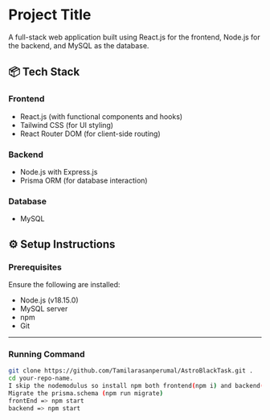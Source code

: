 
# Project Title

A full-stack web application built using React.js for the frontend, Node.js for the backend, and MySQL as the database.

## 📦 Tech Stack

### Frontend
- React.js (with functional components and hooks)
- Tailwind CSS (for UI styling)
- React Router DOM (for client-side routing)


### Backend
- Node.js with Express.js
- Prisma ORM (for database interaction)

### Database
- MySQL

## ⚙️ Setup Instructions

### Prerequisites

Ensure the following are installed:
- Node.js (v18.15.0)
- MySQL server
- npm 
- Git

---

### Running Command

```bash
git clone https://github.com/Tamilarasanperumal/AstroBlackTask.git .
cd your-repo-name.
I skip the nodemodulus so install npm both frontend(npm i) and backend(npm install @prisma/client@latest prisma@latest).
Migrate the prisma.schema (npm run migrate)
frontEnd => npm start
backend => npm start 

